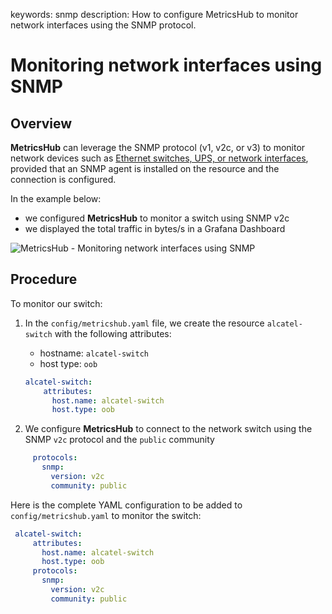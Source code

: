 keywords: snmp
description: How to configure MetricsHub to monitor network interfaces using the SNMP protocol.

# Monitoring network interfaces using SNMP

## Overview

**MetricsHub** can leverage the SNMP protocol (v1, v2c, or v3) to monitor network devices such as [Ethernet switches, UPS, or network interfaces](https://metricshub.com/docs/latest/connectors/tags/network.html), provided that an SNMP agent is installed on the resource and the connection is configured.

In the example below:
* we configured **MetricsHub** to monitor a switch using SNMP v2c
* we displayed the total traffic in bytes/s in a Grafana Dashboard

![MetricsHub - Monitoring network interfaces using SNMP](../images/metricshub-network-monitoring-snmp.png)


## Procedure

To monitor our switch:

1. In the `config/metricshub.yaml` file, we create the resource `alcatel-switch` with the following attributes:

   * hostname: `alcatel-switch`
   * host type: `oob`

    ```yaml
    alcatel-switch:
        attributes: 
          host.name: alcatel-switch
          host.type: oob
    ```
2.  We configure **MetricsHub** to connect to the network switch using the SNMP `v2c` protocol and the `public` community

   ```yaml
        protocols:
          snmp:
            version: v2c 
            community: public 
  ```

Here is the complete YAML configuration to be added to `config/metricshub.yaml` to monitor the switch:

   ```yaml
    alcatel-switch:
        attributes: 
          host.name: alcatel-switch
          host.type: oob
        protocols:
          snmp:
            version: v2c 
            community: public 
  ```